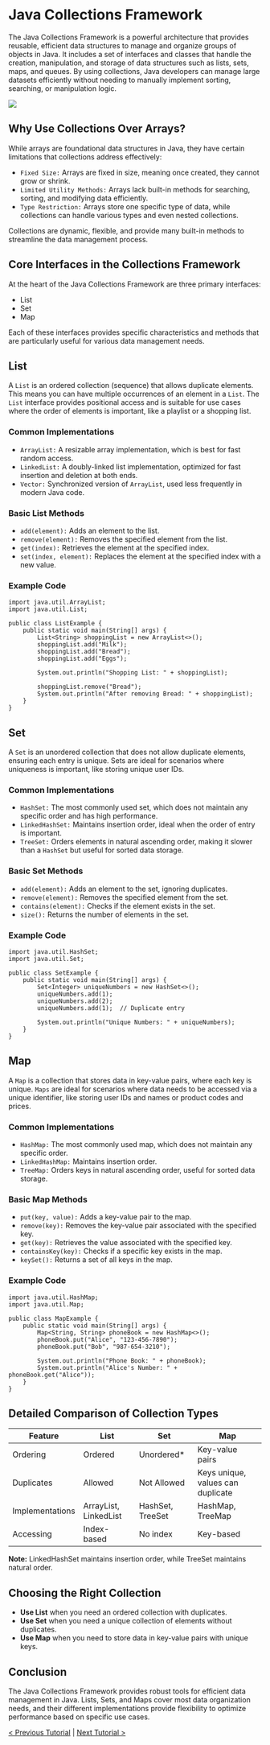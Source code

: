 # Java Collections Framework
The Java Collections Framework is a powerful architecture that provides reusable, efficient data structures to manage and organize groups of objects in Java. It includes a set of interfaces and classes that handle the creation, manipulation, and storage of data structures such as lists, sets, maps, and queues. By using collections, Java developers can manage large datasets efficiently without needing to manually implement sorting, searching, or manipulation logic.

[![](https://markdown-videos-api.jorgenkh.no/youtube/dwsy74Dvs4c)](https://youtu.be/dwsy74Dvs4c)

## Why Use Collections Over Arrays?
While arrays are foundational data structures in Java, they have certain limitations that collections address effectively:
* `Fixed Size:` Arrays are fixed in size, meaning once created, they cannot grow or shrink.
* `Limited Utility Methods:` Arrays lack built-in methods for searching, sorting, and modifying data efficiently.
* `Type Restriction:` Arrays store one specific type of data, while collections can handle various types and even nested collections.

Collections are dynamic, flexible, and provide many built-in methods to streamline the data management process.

## Core Interfaces in the Collections Framework
At the heart of the Java Collections Framework are three primary interfaces:
* List
* Set
* Map

Each of these interfaces provides specific characteristics and methods that are particularly useful for various data management needs.

## List
A `List` is an ordered collection (sequence) that allows duplicate elements. This means you can have multiple occurrences of an element in a `List`. The `List` interface provides positional access and is suitable for use cases where the order of elements is important, like a playlist or a shopping list.

### Common Implementations
* `ArrayList:` A resizable array implementation, which is best for fast random access.
* `LinkedList:` A doubly-linked list implementation, optimized for fast insertion and deletion at both ends.
* `Vector:` Synchronized version of `ArrayList`, used less frequently in modern Java code.

### Basic List Methods
* `add(element):` Adds an element to the list.
* `remove(element):` Removes the specified element from the list.
* `get(index):` Retrieves the element at the specified index.
* `set(index, element):` Replaces the element at the specified index with a new value.

### Example Code
```
import java.util.ArrayList;
import java.util.List;

public class ListExample {
    public static void main(String[] args) {
        List<String> shoppingList = new ArrayList<>();
        shoppingList.add("Milk");
        shoppingList.add("Bread");
        shoppingList.add("Eggs");

        System.out.println("Shopping List: " + shoppingList);

        shoppingList.remove("Bread");
        System.out.println("After removing Bread: " + shoppingList);
    }
}
```

## Set
A `Set` is an unordered collection that does not allow duplicate elements, ensuring each entry is unique. Sets are ideal for scenarios where uniqueness is important, like storing unique user IDs.

### Common Implementations
* `HashSet:` The most commonly used set, which does not maintain any specific order and has high performance.
* `LinkedHashSet:` Maintains insertion order, ideal when the order of entry is important.
* `TreeSet:` Orders elements in natural ascending order, making it slower than a `HashSet` but useful for sorted data storage.

### Basic Set Methods
* `add(element):` Adds an element to the set, ignoring duplicates.
* `remove(element):` Removes the specified element from the set.
* `contains(element):` Checks if the element exists in the set.
* `size():` Returns the number of elements in the set.

### Example Code
```
import java.util.HashSet;
import java.util.Set;

public class SetExample {
    public static void main(String[] args) {
        Set<Integer> uniqueNumbers = new HashSet<>();
        uniqueNumbers.add(1);
        uniqueNumbers.add(2);
        uniqueNumbers.add(1);  // Duplicate entry

        System.out.println("Unique Numbers: " + uniqueNumbers);
    }
}
```

## Map
A `Map` is a collection that stores data in key-value pairs, where each key is unique. `Maps` are ideal for scenarios where data needs to be accessed via a unique identifier, like storing user IDs and names or product codes and prices.

### Common Implementations
* `HashMap:` The most commonly used map, which does not maintain any specific order.
* `LinkedHashMap:` Maintains insertion order.
* `TreeMap:` Orders keys in natural ascending order, useful for sorted data storage.

### Basic Map Methods
* `put(key, value):` Adds a key-value pair to the map.
* `remove(key):` Removes the key-value pair associated with the specified key.
* `get(key):` Retrieves the value associated with the specified key.
* `containsKey(key):` Checks if a specific key exists in the map.
* `keySet():` Returns a set of all keys in the map.

### Example Code
```
import java.util.HashMap;
import java.util.Map;

public class MapExample {
    public static void main(String[] args) {
        Map<String, String> phoneBook = new HashMap<>();
        phoneBook.put("Alice", "123-456-7890");
        phoneBook.put("Bob", "987-654-3210");

        System.out.println("Phone Book: " + phoneBook);
        System.out.println("Alice's Number: " + phoneBook.get("Alice"));
    }
}
```

## Detailed Comparison of Collection Types
| Feature | List | Set | Map |
| ----------------|-------|---------|----------|
|     Ordering     |  Ordered  |   Unordered*    |    Key-value pairs    |
|     Duplicates     |  Allowed  |   Not Allowed   |    Keys unique, values can duplicate    |
|    Implementations    |  ArrayList, LinkedList  |   HashSet, TreeSet   |    HashMap, TreeMap   |
|     Accessing      |  Index-based  |   No index   |    Key-based   |

**Note:** LinkedHashSet maintains insertion order, while TreeSet maintains natural order.

## Choosing the Right Collection
* **Use List** when you need an ordered collection with duplicates.
* **Use Set** when you need a unique collection of elements without duplicates.
* **Use Map** when you need to store data in key-value pairs with unique keys.

## Conclusion
The Java Collections Framework provides robust tools for efficient data management in Java. Lists, Sets, and Maps cover most data organization needs, and their different implementations provide flexibility to optimize performance based on specific use cases.

[< Previous Tutorial](https://github.com/nakulmitra/java-tutorial/blob/master/exception-handling/custome-exception.md) | [Next Tutorial >](https://github.com/nakulmitra/java-tutorial/blob/master/java-collections-framework/list.md)